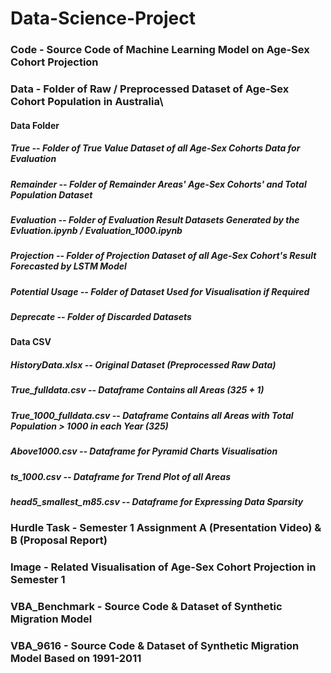 # Data-Science-Project

### Code - Source Code of Machine Learning Model on Age-Sex Cohort Projection

### Data - Folder of Raw / Preprocessed Dataset of Age-Sex Cohort Population in Australia\

####  Data Folder
##### True -- Folder of True Value Dataset of all Age-Sex Cohorts Data for Evaluation
##### Remainder -- Folder of Remainder Areas' Age-Sex Cohorts' and Total Population Dataset
##### Evaluation -- Folder of Evaluation Result Datasets Generated by the Evluation.ipynb / Evaluation_1000.ipynb
##### Projection -- Folder of Projection Dataset of all Age-Sex Cohort's Result Forecasted by LSTM Model
##### Potential Usage -- Folder of Dataset Used for Visualisation if Required
##### Deprecate -- Folder of Discarded Datasets

####  Data CSV
##### HistoryData.xlsx -- Original Dataset (Preprocessed Raw Data)
##### True_fulldata.csv -- Dataframe Contains all Areas (325 + 1)
##### True_1000_fulldata.csv -- Dataframe Contains all Areas with Total Population > 1000 in each Year (325)
##### Above1000.csv -- Dataframe for Pyramid Charts Visualisation
##### ts_1000.csv -- Dataframe for Trend Plot of all Areas
##### head5_smallest_m85.csv -- Dataframe for Expressing Data Sparsity

### Hurdle Task - Semester 1 Assignment A (Presentation Video) & B (Proposal Report)

### Image - Related Visualisation of Age-Sex Cohort Projection in Semester 1

### VBA_Benchmark - Source Code & Dataset of Synthetic Migration Model

### VBA_9616 - Source Code & Dataset of Synthetic Migration Model Based on 1991-2011
